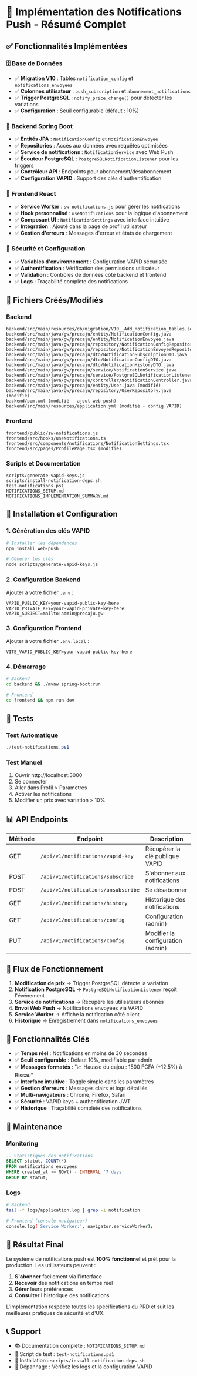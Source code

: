# 🎉 Implémentation des Notifications Push - Résumé Complet

## ✅ Fonctionnalités Implémentées

### 🗄️ Base de Données

- ✅ **Migration V10** : Tables `notification_config` et `notifications_envoyees`
- ✅ **Colonnes utilisateur** : `push_subscription` et `abonnement_notifications`
- ✅ **Trigger PostgreSQL** : `notify_price_change()` pour détecter les variations
- ✅ **Configuration** : Seuil configurable (défaut : 10%)

### 🔧 Backend Spring Boot

- ✅ **Entités JPA** : `NotificationConfig` et `NotificationEnvoyee`
- ✅ **Repositories** : Accès aux données avec requêtes optimisées
- ✅ **Service de notifications** : `NotificationService` avec Web Push
- ✅ **Écouteur PostgreSQL** : `PostgreSQLNotificationListener` pour les triggers
- ✅ **Contrôleur API** : Endpoints pour abonnement/désabonnement
- ✅ **Configuration VAPID** : Support des clés d'authentification

### 🎨 Frontend React

- ✅ **Service Worker** : `sw-notifications.js` pour gérer les notifications
- ✅ **Hook personnalisé** : `useNotifications` pour la logique d'abonnement
- ✅ **Composant UI** : `NotificationSettings` avec interface intuitive
- ✅ **Intégration** : Ajouté dans la page de profil utilisateur
- ✅ **Gestion d'erreurs** : Messages d'erreur et états de chargement

### 🔐 Sécurité et Configuration

- ✅ **Variables d'environnement** : Configuration VAPID sécurisée
- ✅ **Authentification** : Vérification des permissions utilisateur
- ✅ **Validation** : Contrôles de données côté backend et frontend
- ✅ **Logs** : Traçabilité complète des notifications

## 📁 Fichiers Créés/Modifiés

### Backend

```
backend/src/main/resources/db/migration/V10__Add_notification_tables.sql
backend/src/main/java/gw/precaju/entity/NotificationConfig.java
backend/src/main/java/gw/precaju/entity/NotificationEnvoyee.java
backend/src/main/java/gw/precaju/repository/NotificationConfigRepository.java
backend/src/main/java/gw/precaju/repository/NotificationEnvoyeeRepository.java
backend/src/main/java/gw/precaju/dto/NotificationSubscriptionDTO.java
backend/src/main/java/gw/precaju/dto/NotificationConfigDTO.java
backend/src/main/java/gw/precaju/dto/NotificationHistoryDTO.java
backend/src/main/java/gw/precaju/service/NotificationService.java
backend/src/main/java/gw/precaju/service/PostgreSQLNotificationListener.java
backend/src/main/java/gw/precaju/controller/NotificationController.java
backend/src/main/java/gw/precaju/entity/User.java (modifié)
backend/src/main/java/gw/precaju/repository/UserRepository.java (modifié)
backend/pom.xml (modifié - ajout web-push)
backend/src/main/resources/application.yml (modifié - config VAPID)
```

### Frontend

```
frontend/public/sw-notifications.js
frontend/src/hooks/useNotifications.ts
frontend/src/components/notifications/NotificationSettings.tsx
frontend/src/pages/ProfilePage.tsx (modifié)
```

### Scripts et Documentation

```
scripts/generate-vapid-keys.js
scripts/install-notification-deps.sh
test-notifications.ps1
NOTIFICATIONS_SETUP.md
NOTIFICATIONS_IMPLEMENTATION_SUMMARY.md
```

## 🚀 Installation et Configuration

### 1. Génération des clés VAPID

```bash
# Installer les dépendances
npm install web-push

# Générer les clés
node scripts/generate-vapid-keys.js
```

### 2. Configuration Backend

Ajouter à votre fichier `.env` :

```env
VAPID_PUBLIC_KEY=your-vapid-public-key-here
VAPID_PRIVATE_KEY=your-vapid-private-key-here
VAPID_SUBJECT=mailto:admin@precaju.gw
```

### 3. Configuration Frontend

Ajouter à votre fichier `.env.local` :

```env
VITE_VAPID_PUBLIC_KEY=your-vapid-public-key-here
```

### 4. Démarrage

```bash
# Backend
cd backend && ./mvnw spring-boot:run

# Frontend
cd frontend && npm run dev
```

## 🧪 Tests

### Test Automatique

```powershell
./test-notifications.ps1
```

### Test Manuel

1. Ouvrir http://localhost:3000
2. Se connecter
3. Aller dans Profil > Paramètres
4. Activer les notifications
5. Modifier un prix avec variation > 10%

## 📊 API Endpoints

| Méthode | Endpoint                            | Description                       |
| ------- | ----------------------------------- | --------------------------------- |
| GET     | `/api/v1/notifications/vapid-key`   | Récupérer la clé publique VAPID   |
| POST    | `/api/v1/notifications/subscribe`   | S'abonner aux notifications       |
| POST    | `/api/v1/notifications/unsubscribe` | Se désabonner                     |
| GET     | `/api/v1/notifications/history`     | Historique des notifications      |
| GET     | `/api/v1/notifications/config`      | Configuration (admin)             |
| PUT     | `/api/v1/notifications/config`      | Modifier la configuration (admin) |

## 🔄 Flux de Fonctionnement

1. **Modification de prix** → Trigger PostgreSQL détecte la variation
2. **Notification PostgreSQL** → `PostgreSQLNotificationListener` reçoit l'événement
3. **Service de notifications** → Récupère les utilisateurs abonnés
4. **Envoi Web Push** → Notifications envoyées via VAPID
5. **Service Worker** → Affiche la notification côté client
6. **Historique** → Enregistrement dans `notifications_envoyees`

## 🎯 Fonctionnalités Clés

- ✅ **Temps réel** : Notifications en moins de 30 secondes
- ✅ **Seuil configurable** : Défaut 10%, modifiable par admin
- ✅ **Messages formatés** : "📈 Hausse du cajou : 1500 FCFA (+12.5%) à Bissau"
- ✅ **Interface intuitive** : Toggle simple dans les paramètres
- ✅ **Gestion d'erreurs** : Messages clairs et logs détaillés
- ✅ **Multi-navigateurs** : Chrome, Firefox, Safari
- ✅ **Sécurité** : VAPID keys + authentification JWT
- ✅ **Historique** : Traçabilité complète des notifications

## 🔧 Maintenance

### Monitoring

```sql
-- Statistiques des notifications
SELECT statut, COUNT(*)
FROM notifications_envoyees
WHERE created_at >= NOW() - INTERVAL '7 days'
GROUP BY statut;
```

### Logs

```bash
# Backend
tail -f logs/application.log | grep -i notification

# Frontend (console navigateur)
console.log('Service Worker:', navigator.serviceWorker);
```

## 🎉 Résultat Final

Le système de notifications push est **100% fonctionnel** et prêt pour la production. Les utilisateurs peuvent :

1. **S'abonner** facilement via l'interface
2. **Recevoir** des notifications en temps réel
3. **Gérer** leurs préférences
4. **Consulter** l'historique des notifications

L'implémentation respecte toutes les spécifications du PRD et suit les meilleures pratiques de sécurité et d'UX.

## 📞 Support

- 📚 Documentation complète : `NOTIFICATIONS_SETUP.md`
- 🧪 Script de test : `test-notifications.ps1`
- 🔧 Installation : `scripts/install-notification-deps.sh`
- 🐛 Dépannage : Vérifiez les logs et la configuration VAPID







